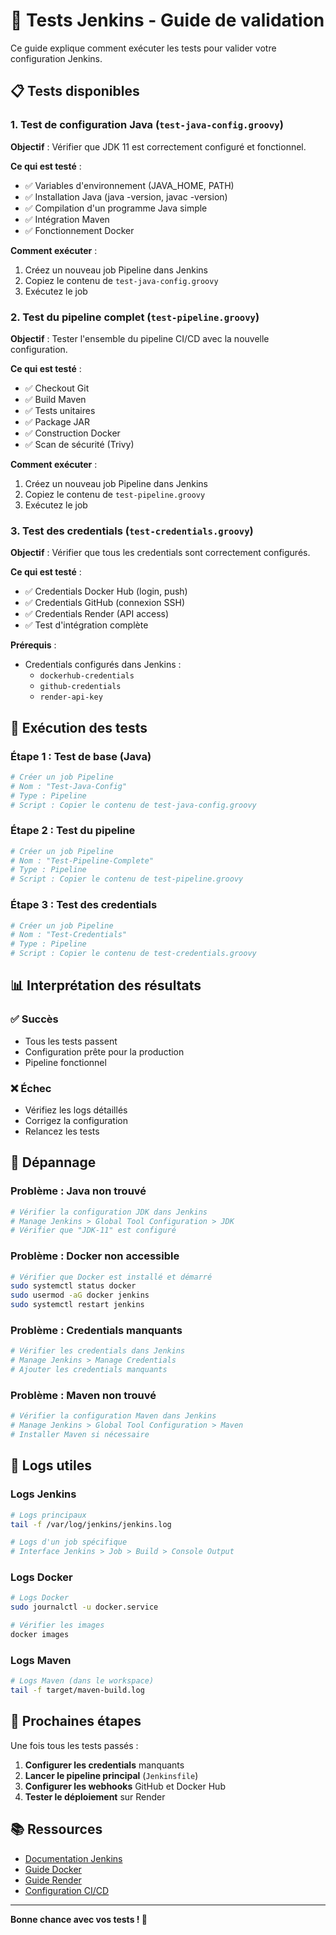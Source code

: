 # 🧪 Tests Jenkins - Guide de validation

Ce guide explique comment exécuter les tests pour valider votre configuration Jenkins.

## 📋 Tests disponibles

### 1. Test de configuration Java (`test-java-config.groovy`)

**Objectif** : Vérifier que JDK 11 est correctement configuré et fonctionnel.

**Ce qui est testé** :
- ✅ Variables d'environnement (JAVA_HOME, PATH)
- ✅ Installation Java (java -version, javac -version)
- ✅ Compilation d'un programme Java simple
- ✅ Intégration Maven
- ✅ Fonctionnement Docker

**Comment exécuter** :
1. Créez un nouveau job Pipeline dans Jenkins
2. Copiez le contenu de `test-java-config.groovy`
3. Exécutez le job

### 2. Test du pipeline complet (`test-pipeline.groovy`)

**Objectif** : Tester l'ensemble du pipeline CI/CD avec la nouvelle configuration.

**Ce qui est testé** :
- ✅ Checkout Git
- ✅ Build Maven
- ✅ Tests unitaires
- ✅ Package JAR
- ✅ Construction Docker
- ✅ Scan de sécurité (Trivy)

**Comment exécuter** :
1. Créez un nouveau job Pipeline dans Jenkins
2. Copiez le contenu de `test-pipeline.groovy`
3. Exécutez le job

### 3. Test des credentials (`test-credentials.groovy`)

**Objectif** : Vérifier que tous les credentials sont correctement configurés.

**Ce qui est testé** :
- ✅ Credentials Docker Hub (login, push)
- ✅ Credentials GitHub (connexion SSH)
- ✅ Credentials Render (API access)
- ✅ Test d'intégration complète

**Prérequis** :
- Credentials configurés dans Jenkins :
  - `dockerhub-credentials`
  - `github-credentials`
  - `render-api-key`

## 🚀 Exécution des tests

### Étape 1 : Test de base (Java)

```bash
# Créer un job Pipeline
# Nom : "Test-Java-Config"
# Type : Pipeline
# Script : Copier le contenu de test-java-config.groovy
```

### Étape 2 : Test du pipeline

```bash
# Créer un job Pipeline
# Nom : "Test-Pipeline-Complete"
# Type : Pipeline
# Script : Copier le contenu de test-pipeline.groovy
```

### Étape 3 : Test des credentials

```bash
# Créer un job Pipeline
# Nom : "Test-Credentials"
# Type : Pipeline
# Script : Copier le contenu de test-credentials.groovy
```

## 📊 Interprétation des résultats

### ✅ Succès
- Tous les tests passent
- Configuration prête pour la production
- Pipeline fonctionnel

### ❌ Échec
- Vérifiez les logs détaillés
- Corrigez la configuration
- Relancez les tests

## 🔧 Dépannage

### Problème : Java non trouvé
```bash
# Vérifier la configuration JDK dans Jenkins
# Manage Jenkins > Global Tool Configuration > JDK
# Vérifier que "JDK-11" est configuré
```

### Problème : Docker non accessible
```bash
# Vérifier que Docker est installé et démarré
sudo systemctl status docker
sudo usermod -aG docker jenkins
sudo systemctl restart jenkins
```

### Problème : Credentials manquants
```bash
# Vérifier les credentials dans Jenkins
# Manage Jenkins > Manage Credentials
# Ajouter les credentials manquants
```

### Problème : Maven non trouvé
```bash
# Vérifier la configuration Maven dans Jenkins
# Manage Jenkins > Global Tool Configuration > Maven
# Installer Maven si nécessaire
```

## 📝 Logs utiles

### Logs Jenkins
```bash
# Logs principaux
tail -f /var/log/jenkins/jenkins.log

# Logs d'un job spécifique
# Interface Jenkins > Job > Build > Console Output
```

### Logs Docker
```bash
# Logs Docker
sudo journalctl -u docker.service

# Vérifier les images
docker images
```

### Logs Maven
```bash
# Logs Maven (dans le workspace)
tail -f target/maven-build.log
```

## 🎯 Prochaines étapes

Une fois tous les tests passés :

1. **Configurer les credentials** manquants
2. **Lancer le pipeline principal** (`Jenkinsfile`)
3. **Configurer les webhooks** GitHub et Docker Hub
4. **Tester le déploiement** sur Render

## 📚 Ressources

- [Documentation Jenkins](https://www.jenkins.io/doc/)
- [Guide Docker](docs/DOCKER-GUIDE.md)
- [Guide Render](docs/RENDER-GUIDE.md)
- [Configuration CI/CD](docs/CI-CD-SETUP.md)

---

**Bonne chance avec vos tests ! 🚀**
